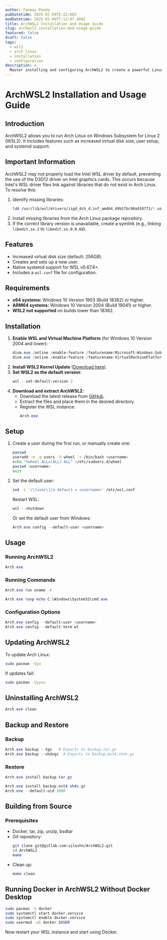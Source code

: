 ```yaml
---
author: Tanmay Panda
pubDatetime: 2025-02-09T5:22:00Z
modDatetime: 2025-02-09T7:12:47.400Z
title: ArchWSL2 Installation and Usage Guide
slug: archwsl2-installation-and-usage-guide
featured: false
draft: false
tags:
  - wsl2
  - arch linux
  - installation
  - configuration
description: >
  Master installing and configuring ArchWSL2 to create a powerful Linux environment on Windows, complete with troubleshooting tips and best practices.
---
```


# ArchWSL2 Installation and Usage Guide

## Introduction
ArchWSL2 allows you to run Arch Linux on Windows Subsystem for Linux 2 (WSL2). It includes features such as increased virtual disk size, user setup, and systemd support.

## Important Information
ArchWSL2 may not properly load the Intel WSL driver by default, preventing the use of the D3D12 driver on Intel graphics cards. This occurs because Intel's WSL driver files link against libraries that do not exist in Arch Linux. To resolve this:

1. Identify missing libraries:
   ```sh
   ldd /usr/lib/wsl/drivers/iigd_dch_d.inf_amd64_49b17bc90a910771/*.so
   ```
2. Install missing libraries from the Arch Linux package repository.
3. If the correct library version is unavailable, create a symlink (e.g., linking `libedit.so.2` to `libedit.so.0.0.68`).

## Features
- Increased virtual disk size (default: 256GB).
- Creates and sets up a new user.
- Native systemd support for WSL v0.67.6+.
- Includes a `wsl.conf` file for configuration.

## Requirements
- **x64 systems:** Windows 10 Version 1903 (Build 18362) or higher.
- **ARM64 systems:** Windows 10 Version 2004 (Build 19041) or higher.
- **WSL2 not supported** on builds lower than 18362.

## Installation
1. **Enable WSL and Virtual Machine Platform** (for Windows 10 Version 2004 and lower):
   ```powershell
   dism.exe /online /enable-feature /featurename:Microsoft-Windows-Subsystem-Linux /all /norestart
   dism.exe /online /enable-feature /featurename:VirtualMachinePlatform /all /norestart
   ```
2. **Install WSL2 Kernel Update** ([Download here](https://aka.ms/wsl2kernel)).
3. **Set WSL2 as the default version**:
   ```powershell
   wsl --set-default-version 2
   ```
4. **Download and extract ArchWSL2**:
   - Download the latest release from [GitHub](https://github.com/sileshn/ArchWSL2/releases/tag/20250201).
   - Extract the files and place them in the desired directory.
   - Register the WSL instance:
     ```powershell
     Arch.exe
     ```

## Setup
1. Create a user during the first run, or manually create one:
   ```sh
   passwd
   useradd -m -g users -G wheel -s /bin/bash <username>
   echo "%wheel ALL=(ALL) ALL" >/etc/sudoers.d/wheel
   passwd <username>
   exit
   ```
2. Set the default user:
   ```sh
   sed -i '/\[user\]/a default = <username>' /etc/wsl.conf
   ```
   Restart WSL:
   ```powershell
   wsl --shutdown
   ```
   Or set the default user from Windows:
   ```powershell
   Arch.exe config --default-user <username>
   ```

## Usage
### Running ArchWSL2
```powershell
Arch.exe
```
### Running Commands
```powershell
Arch.exe run uname -r
```
```powershell
Arch.exe runp echo C:\Windows\System32\cmd.exe
```

### Configuration Options
```powershell
Arch.exe config --default-user <username>
Arch.exe config --default-term wt
```

## Updating ArchWSL2
To update Arch Linux:
```sh
sudo pacman -Syu
```
If updates fail:
```sh
sudo pacman -Syyuu
```

## Uninstalling ArchWSL2
```powershell
Arch.exe clean
```

## Backup and Restore
### Backup
```powershell
Arch.exe backup --tgz   # Exports to backup.tar.gz
Arch.exe backup --vhdxgz  # Exports to backup.ext4.vhdx.gz
```
### Restore
```powershell
Arch.exe install backup.tar.gz
```
```powershell
Arch.exe install backup.ext4.vhdx.gz
Arch.exe --default-uid 1000
```

## Building from Source
### Prerequisites
- Docker, tar, zip, unzip, bsdtar
- Git repository:
  ```sh
  git clone git@gitlab.com:sileshn/ArchWSL2.git
  cd ArchWSL2
  make
  ```
- Clean up:
  ```sh
  make clean
  ```

## Running Docker in ArchWSL2 Without Docker Desktop
```sh
sudo pacman -S docker
sudo systemctl start docker.service
sudo systemctl enable docker.service
sudo usermod -aG docker $USER
```

Now restart your WSL instance and start using Docker.
